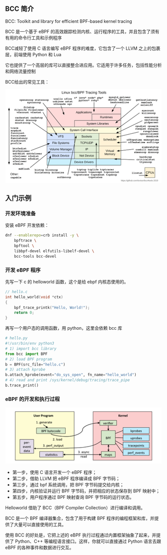 ## BCC 简介

BCC: Toolkit and library for efficient BPF-based kernel tracing

BCC 是一个基于 eBPF 的高效跟踪检测内核、运行程序的工具，并且包含了须有有用的命令行工具和示例程序

BCC减轻了使用 C 语言编写 eBPF 程序的难度，它包含了一个 LLVM 之上的包裹层，前端使用 Python 和 Lua

它也提供了一个高层的库可以直接整合进应用。它适用于许多任务，包括性能分析和网络流量控制

BCC给出的常见工具：

![img](.assets/BCC%E7%AE%80%E4%BB%8B/bcc_tracing_tools_2019.20c5cdb8.png)



## 入门示例

### 开发环境准备

安装 eBPF 开发依赖：

```bash
dnf --enablerepo=crb install -y \
    bpftrace \
    bpftool \
    libbpf-devel elfutils-libelf-devel \
    bcc-tools bcc-devel
```

### 开发 eBPF 程序

先写一下 c 的 helloworld 函数，这个是给 ebpf 内核态使用的。

```c
// hello.c
int hello_world(void *ctx)
{
    bpf_trace_printk("Hello, World!");
    return 0;
}
```

再写一个用户态的调用函数，用 python，这里会依赖 bcc 库

```python
# hello.py
#!/usr/bin/env python3
# 1) import bcc library
from bcc import BPF
# 2) load BPF program
b = BPF(src_file="hello.c")
# 3) attach kprobe
b.attach_kprobe(event="do_sys_open", fn_name="hello_world")
# 4) read and print /sys/kernel/debug/tracing/trace_pipe
b.trace_print()
```

### eBPF 的开发和执行过程

![img](.assets/image-20230222170839754.png)

- 第一步，使用 C 语言开发一个 eBPF 程序；
- 第二步，借助 LLVM 把 eBPF 程序编译成 BPF 字节码；
- 第三步，通过 bpf 系统调用，把 BPF 字节码提交给内核；
- 第四步，内核验证并运行 BPF 字节码，并把相应的状态保存到 BPF 映射中；
- 第五步，用户程序通过 BPF 映射查询 BPF 字节码的运行状态。

Helloworld 借助了 BCC（BPF Compiler Collection）进行编译和调用。

BCC 是一个 BPF 编译器集合，包含了用于构建 BPF 程序的编程框架和库，并提供了大量可以直接使用的工具。

使用 BCC 的好处是，它把上述的 eBPF 执行过程通过内置框架抽象了起来，并提供了 Python、C++ 等编程语言接口。这样，你就可以直接通过 Python 语言去跟 eBPF 的各种事件和数据进行交互。
